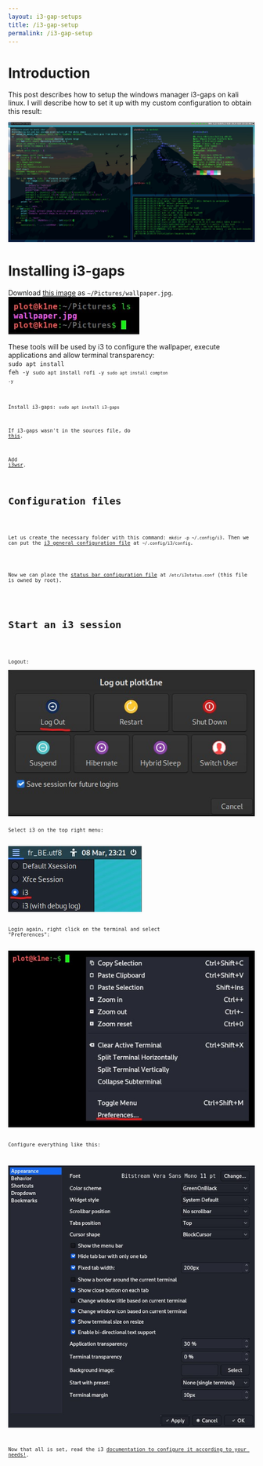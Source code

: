 ```yaml
---
layout: i3-gap-setups
title: /i3-gap-setup
permalink: /i3-gap-setup
---
```


<h1>Introduction</h1>

<p>This post describes how to setup the windows manager i3-gaps on kali linux. I will describe how to set it up with my custom configuration to obtain this result:

<img src="/i3-gap-setup/result.jpg" alt="configuration result" width="1200" height="auto"></p>

<h1>Installing i3-gaps</h1>

<p>Download <a href="https://raw.githubusercontent.com/Plotkine/kali-config/main/wallpaper.jpg" target="_blank" rel="noopener noreferrer">this image</a> as <code>~/Pictures/wallpaper.jpg</code>.

<img src="/i3-gap-setup/saving_wallpaper.jpg" alt="saving wallpaper">

These tools will be used by i3 to configure the wallpaper, execute applications and allow terminal transparency:
<br><code>sudo apt install feh -y
<code>sudo apt install rofi -y
<code>sudo apt install compton -y</code>

Install i3-gaps:
<code>sudo apt install i3-gaps</code>

If i3-gaps wasn't in the sources file, do <a href="https://launchpad.net/~kgilmer/+archive/ubuntu/speed-ricer" target="_blank" rel="noopener noreferrer">this</a>.

Add <a href="https://github.com/roosta/i3wsr" target="_blank" rel="noopener noreferrer">i3wsr</a>.</p>

<h1>Configuration files</h1>

<p>Let us create the necessary folder with this command: <code>mkdir -p ~/.config/i3</code>. Then we can put the <a href="https://github.com/Plotkine/kali-config/blob/main/i3_config" target="_blank" rel="noopener noreferrer">i3 general configuration file</a> at <code>~/.config/i3/config</code>.</p>

<p>Now we can place the <a href="https://github.com/Plotkine/kali-config/blob/main/i3_i3status.conf" target="_blank" rel="noopener noreferrer">status bar configuration file</a> at <code>/etc/i3status.conf</code> (this file is owned by root).</p>

<h1>Start an i3 session</h1>

<p>Logout:
  
<img src="/i3-gap-setup/logout.jpg" alt="logout">

Select i3 on the top right menu:

<img src="/i3-gap-setup/select_i3.jpg" alt="select i3">

Login again, right click on the terminal and select "Preferences":

<img src="/i3-gap-setup/preferences.jpg" alt="select preferences">

Configure everything like this:

<img src="/i3-gap-setup/settings.jpg" alt="configure preferences"></p>

<p>Now that all is set, read the i3 <a href="https://i3wm.org/docs/userguide.html" target="_blank" rel="noopener noreferrer">documentation to configure it according to your needs!</a>.</p>
